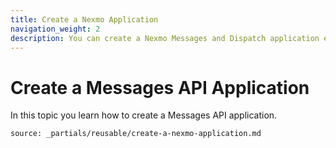 ```yaml
---
title: Create a Nexmo Application
navigation_weight: 2
description: You can create a Nexmo Messages and Dispatch application either in the Dashboard or using the Nexmo CLI.
---
```


# Create a Messages API Application

In this topic you learn how to create a Messages API application.

```partial
source: _partials/reusable/create-a-nexmo-application.md
```
